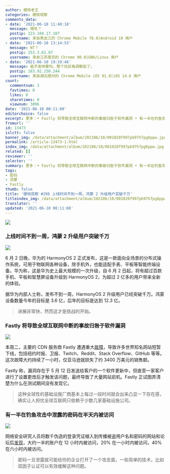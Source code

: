 ```yaml
---
author: 硬核老王
categories: 硬核观察
comments_data:
- date: '2021-06-10 11:48:18'
  message: 哦吼？
  postip: 223.104.17.107
  username: 来自黑龙江的 Chrome Mobile 78.0|Android 10 用户
- date: '2021-06-10 13:14:53'
  message: NT？
  postip: 153.3.61.87
  username: 来自江苏南京的 Chrome 90.0|GNU/Linux 用户
- date: '2021-06-10 19:19:46'
  message: 能不发哄蒙吗，整个社区格调都低了。
  postip: 183.92.250.244
  username: 来自湖北随州的 Chrome Mobile iOS 91.0|iOS 14.6 用户
count:
  commentnum: 3
  favtimes: 0
  likes: 0
  sharetimes: 0
  viewnum: 3096
date: '2021-06-10 00:11:00'
editorchoice: false
excerpt: 更多：• Fastly 将导致全球互联网中断的事故归咎于软件漏洞 • 有一半在钓鱼攻击中泄露的密码在半天内被访问
fromurl: ''
id: 13473
islctt: false
banner_img: /data/attachment/album/202106/10/001020f997pb97h7pg6ppw.jpg
permalink: /article-13473-1.html
index_img: /data/attachment/album/202106/10/001020f997pb97h7pg6ppw.jpg
related: []
reviewer: ''
selector: ''
summary: 更多：• Fastly 将导致全球互联网中断的事故归咎于软件漏洞 • 有一半在钓鱼攻击中泄露的密码在半天内被访问
tags:
- 密码
- 鸿蒙
- Fastly
thumb: false
title: '硬核观察 #298 上线时间不到一周，鸿蒙 2 升级用户突破千万'
titleindex_img: /data/attachment/album/202106/10/001020f997pb97h7pg6ppw.jpg
translator: ''
updated: '2021-06-10 00:11:00'
---
```


![](/data/attachment/album/202106/10/001020f997pb97h7pg6ppw.jpg)


### 上线时间不到一周，鸿蒙 2 升级用户突破千万


![](/data/attachment/album/202106/10/001431aqjmdddzy2wrmpdt.jpg)


6 月 2 日晚，华为的 HarmonyOS 2 正式发布，这是一款面向全场景的分布式操作系统，可用于物联网各种设备，除手机外，也能适配手表、平板等智能终端设备。华为称，这是华为史上最大规模的一次升级，自 6 月 2 日起，将有超过百款手机、平板和智慧屏设备升级到 HarmonyOS 2，为超过 2 亿多的用户带来全新的体验。


据华为内部人士称，发布不到一周，HarmonyOS 2 升级用户已经突破千万。鸿蒙设备数量今年的目标是 3.6 亿，后年的目标是达到 12.3 亿。



> 
> 进展非常快，然而这才是挑战的开始。
> 
> 
> 


### Fastly 将导致全球互联网中断的事故归咎于软件漏洞


![](/data/attachment/album/202106/10/001052po4aoao4miaiaho6.jpg)


本周二，主要的 CDN 服务商 Fastly 遭遇重大[故障](https://status.fastly.com/incidents/vpk0ssybt3bj)，导致许多世界知名网站短暂下线，包括纽约时报、卫报、Twitch、Reddit、Stack Overflow、GitHub 等等。这次故障大约持续了一小时，仅亚马逊就损失了约 3400 万美元的销售额。


Fastly 称，漏洞存在于 5 月 12 日发送给客户的一个软件更新中，但直至一家客户进行了设置更改后才触发该问题，最终导致了大量网站宕机。Fastly 正试图弄清楚为什么在测试期间没有发现它。



> 
> 这种全球性的基础设施厂商基本上每过一段时间就会出来凸显一下存在感，确实让人担忧全球互联网只依赖于少数几家基础设施公司。
> 
> 
> 


### 有一半在钓鱼攻击中泄露的密码在半天内被访问


![](/data/attachment/album/202106/10/001130dwxqewiwmwmavm9x.jpg)


网络安全研究人员将数千伪造的登录凭证植入到传播被盗用户名和密码的网站和论坛后[发现](https://www.zdnet.com/article/this-is-how-fast-a-password-leaked-on-the-web-will-be-tested-out-by-hackers/)，大约一半的账户在 12 小时内被访问，20% 在一小时内被访问，40% 在六小时内被访问。



> 
> 密码一旦泄露就可能给你的企业打开了一个攻击面，一些简单的技术，比如双因子认证可以有效缓解这种问题。
> 
> 
>